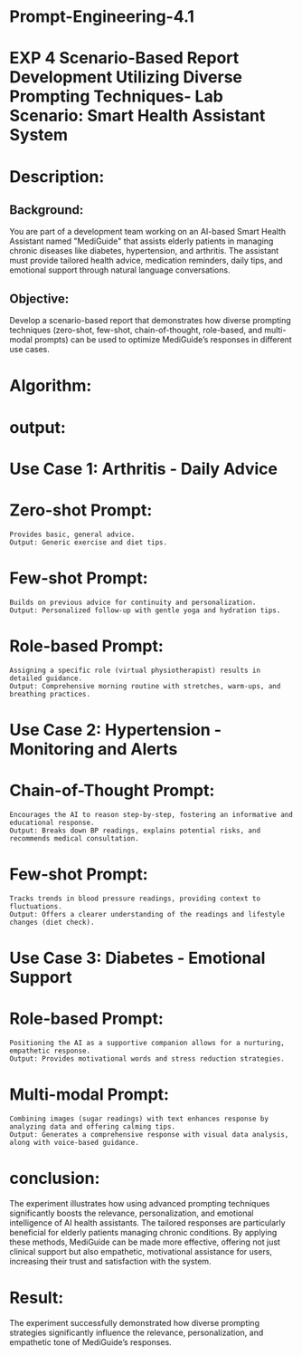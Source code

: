 # Prompt-Engineering-4.1
# EXP 4 Scenario-Based Report Development Utilizing Diverse Prompting Techniques- Lab Scenario: Smart Health Assistant System
# Description: 
## Background:
You are part of a development team working on an AI-based Smart Health Assistant named "MediGuide" that assists elderly patients in managing chronic diseases like diabetes, hypertension, and arthritis. The assistant must provide tailored health advice, medication reminders, daily tips, and emotional support through natural language conversations.

## Objective:
Develop a scenario-based report that demonstrates how diverse prompting techniques (zero-shot, few-shot, chain-of-thought, role-based, and multi-modal prompts) can be used to optimize MediGuide’s responses in different use cases.

# Algorithm:



# output:
# Use Case 1: Arthritis - Daily Advice
# Zero-shot Prompt:
```
Provides basic, general advice.
Output: Generic exercise and diet tips.
```

# Few-shot Prompt:
```
Builds on previous advice for continuity and personalization.
Output: Personalized follow-up with gentle yoga and hydration tips.
```
# Role-based Prompt: 
```
Assigning a specific role (virtual physiotherapist) results in detailed guidance.
Output: Comprehensive morning routine with stretches, warm-ups, and breathing practices.
```
# Use Case 2: Hypertension - Monitoring and Alerts
# Chain-of-Thought Prompt: 
```
Encourages the AI to reason step-by-step, fostering an informative and educational response.
Output: Breaks down BP readings, explains potential risks, and recommends medical consultation.
```

# Few-shot Prompt: 
```
Tracks trends in blood pressure readings, providing context to fluctuations.
Output: Offers a clearer understanding of the readings and lifestyle changes (diet check).
```

# Use Case 3: Diabetes - Emotional Support
# Role-based Prompt:
```
Positioning the AI as a supportive companion allows for a nurturing, empathetic response.
Output: Provides motivational words and stress reduction strategies.
```

# Multi-modal Prompt: 
```
Combining images (sugar readings) with text enhances response by analyzing data and offering calming tips.
Output: Generates a comprehensive response with visual data analysis, along with voice-based guidance.
```
# conclusion:
The experiment illustrates how using advanced prompting techniques significantly boosts the relevance, personalization, and emotional intelligence of AI health assistants. The tailored responses are particularly beneficial for elderly patients managing chronic conditions. By applying these methods, MediGuide can be made more effective, offering not just clinical support but also empathetic, motivational assistance for users, increasing their trust and satisfaction with the system.
# Result:
The experiment successfully demonstrated how diverse prompting strategies significantly influence the relevance, personalization, and empathetic tone of MediGuide’s responses.



